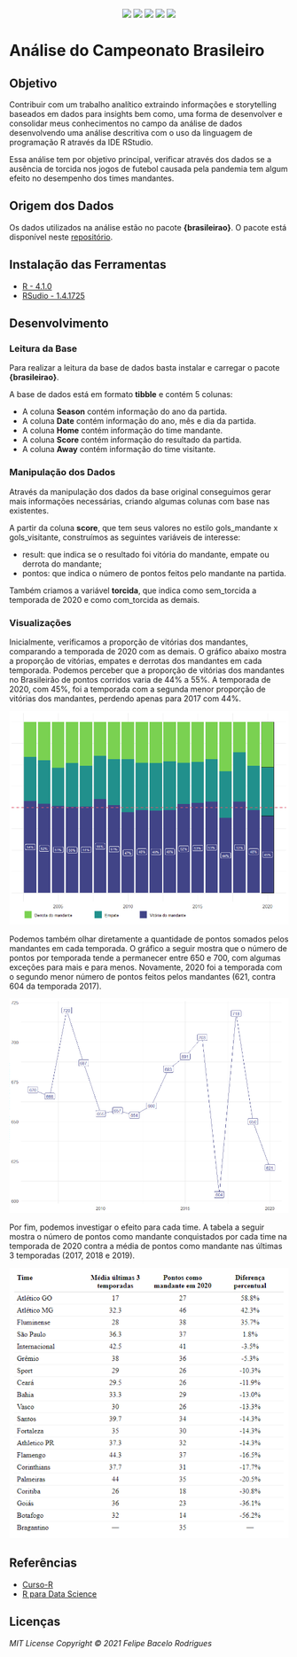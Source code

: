 <p align="center">
<a href= "https://img.shields.io/github/repo-size/felipebacelo/BR-ChampionshipFans?style=for-the-badge"><img src="https://img.shields.io/github/repo-size/felipebacelo/BR-ChampionshipFans?style=for-the-badge"/></a>
<a href= "https://img.shields.io/github/languages/count/felipebacelo/BR-ChampionshipFans?style=for-the-badge"><img src="https://img.shields.io/github/languages/count/felipebacelo/BR-ChampionshipFans?style=for-the-badge"/></a>
<a href= "https://img.shields.io/github/forks/felipebacelo/BR-ChampionshipFans?style=for-the-badge"><img src="https://img.shields.io/github/forks/felipebacelo/BR-ChampionshipFans?style=for-the-badge"/></a>
<a href= "https://img.shields.io/bitbucket/pr-raw/felipebacelo/BR-ChampionshipFans?style=for-the-badge"><img src="https://img.shields.io/bitbucket/pr-raw/felipebacelo/BR-ChampionshipFans?style=for-the-badge"/></a>
<a href= "https://img.shields.io/bitbucket/issues/felipebacelo/BR-ChampionshipFans?style=for-the-badge"><img src="https://img.shields.io/bitbucket/issues/felipebacelo/BR-ChampionshipFans?style=for-the-badge"/></a>
</p>

# Análise do Campeonato Brasileiro

## Objetivo ##

<p>Contribuir com um trabalho analítico extraindo informações e storytelling baseados em dados para insights bem como, uma forma de desenvolver e consolidar meus conhecimentos no campo da análise de dados desenvolvendo uma análise descritiva com o uso da linguagem de programação R através da IDE RStudio.</p>
<p>Essa análise tem por objetivo principal, verificar através dos dados se a ausência de torcida nos jogos de futebol causada pela pandemia tem algum efeito no desempenho dos times mandantes.</p>

## Origem dos Dados ##

<p>Os dados utilizados na análise estão no pacote <strong>{brasileirao}</strong>. O pacote está disponível neste <a href="https://github.com/williamorim/brasileirao">repositório</a>.</p>

## Instalação das Ferramentas ##
  
  - [R - 4.1.0](https://www.r-project.org/)
  - [RSudio - 1.4.1725](https://rstudio.com/)

## Desenvolvimento ##

### Leitura da Base ###

<p>Para realizar a leitura da base de dados basta instalar e carregar o pacote <strong>{brasileirao}</strong>.</p>
<p>A base de dados está em formato <strong>tibble</strong> e contém 5 colunas:</p>

* A coluna <strong>Season</strong> contém informação do ano da partida.
* A coluna <strong>Date</strong> contém informação do ano, mês e dia da partida.
* A coluna <strong>Home</strong> contém informação do time mandante.
* A coluna <strong>Score</strong> contém informação do resultado da partida.
* A coluna <strong>Away</strong> contém informação do time visitante.

### Manipulação dos Dados ###

<p>Através da manipulação dos dados da base original conseguimos gerar mais informações necessárias, criando algumas colunas com base nas existentes.</p>
<p>A partir da coluna <strong>score</strong>, que tem seus valores no estilo gols_mandante x gols_visitante, construímos as seguintes variáveis de interesse:</p>

* result: que indica se o resultado foi vitória do mandante, empate ou derrota do mandante;
* pontos: que indica o número de pontos feitos pelo mandante na partida.

<p>Também criamos a variável <strong>torcida</strong>, que indica como sem_torcida a temporada de 2020 e como com_torcida as demais.</p>

### Visualizações ###

<p>Inicialmente, verificamos a proporção de vitórias dos mandantes, comparando a temporada de 2020 com as demais. O gráfico abaixo mostra a proporção de vitórias, empates e derrotas dos mandantes em cada temporada. Podemos perceber que a proporção de vitórias dos mandantes no Brasileirão de pontos corridos varia de 44% a 55%. A temporada de 2020, com 45%, foi a temporada com a segunda menor proporção de vitórias dos mandantes, perdendo apenas para 2017 com 44%.</p>
<p align="center">
<img src="https://github.com/felipebacelo/BR-ChampionshipFans/blob/main/IMAGES/PLOT-1.png"/></p>
<p>Podemos também olhar diretamente a quantidade de pontos somados pelos mandantes em cada temporada. O gráfico a seguir mostra que o número de pontos por temporada tende a permanecer entre 650 e 700, com algumas exceções para mais e para menos. Novamente, 2020 foi a temporada com o segundo menor número de pontos feitos pelos mandantes (621, contra 604 da temporada 2017).</p>
<p align="center">
<img src="https://github.com/felipebacelo/BR-ChampionshipFans/blob/main/IMAGES/PLOT-2.png"/></p>
<p>Por fim, podemos investigar o efeito para cada time. A tabela a seguir mostra o número de pontos como mandante conquistados por cada time na temporada de 2020 contra a média de pontos como mandante nas últimas 3 temporadas (2017, 2018 e 2019).</p>
<p align="center">
<img src="https://github.com/felipebacelo/BR-ChampionshipFans/blob/main/IMAGES/PLOT-3.png"/></p>

## Referências ##
  
* [Curso-R](https://curso-r.com/)
* [R para Data Science](https://curso-r.com/)

## Licenças ##

_MIT License_
_Copyright   ©   2021 Felipe Bacelo Rodrigues_
